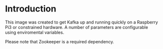 # Introduction

This image was created to get Kafka up and running quickly on a Raspberry Pi3 or constrained hardware.
A number of parameters are configurable using enviromental variables.

Please note that Zookeeper is a required dependency.